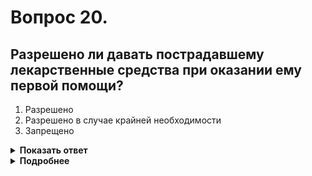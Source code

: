 # Вопрос 20.

## Разрешено ли давать пострадавшему лекарственные средства при оказании ему первой помощи?

1. Разрешено
2. Разрешено в случае крайней необходимости
3. Запрещено

<details>
<summary><b>Показать ответ</b></summary>
Правильный ответ: 3
</details>
<details>
<summary><b>Подробнее</b></summary>
Правильный ответ - запрещено.
Причина - у пострадавшего, который может находиться в бессознательном состоянии, будет отсутствовать глотательный рефлекс.
</details>